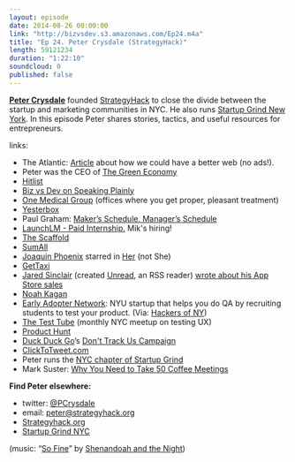 ```yaml
---
layout: episode
date: 2014-08-26 00:00:00
link: "http://bizvsdev.s3.amazonaws.com/Ep24.m4a"
title: "Ep 24. Peter Crysdale (StrategyHack)"
length: 59121234
duration: "1:22:10"
soundcloud: 0
published: false
---
```


**[Peter Crysdale](https://twitter.com/PCrysdale)** founded [StrategyHack](http://strategyhack.org) to close the divide between the startup and marketing communities in NYC. He also runs [Startup Grind New York](http://startupgrind.com/new-york/). In this episode Peter shares stories, tactics, and useful resources for entrepreneurs.

links:

- The Atlantic: [Article](http://www.theatlantic.com/technology/archive/2014/08/advertising-is-the-internets-original-sin/376041/) about how we could have a better web (no ads!).
- Peter was the CEO of [The Green Economy](http://tgeink.com)
- [Hitlist](http://www.hitlistapp.com)
- [Biz vs Dev on Speaking Plainly](http://www.bizvsdev.com/Ep21/)
- [One Medical Group](http://www.onemedical.com/) (offices where you get proper, pleasant treatment)
- [Yesterbox](http://yesterbox.com)
- Paul Graham: [Maker’s Schedule. Manager’s Schedule](http://www.paulgraham.com/makersschedule.html)
- [LaunchLM - Paid Internship.](http://launchlm.com/content/launchlm-internship-tech-diplomat-0) Mik's hiring!
- [The Scaffold](https://www.thescaffold.com)
- [SumAll](https://sumall.com)
- [Joaquin Phoenix](http://www.imdb.com/name/nm0001618/) starred in [Her](http://www.imdb.com/title/tt1798709/?ref_=nm_knf_t2) (not She)
- [GetTaxi](http://www.gettaxi.com)
- [Jared Sinclair](http://jaredsinclair.com) (created [Unread](http://jaredsinclair.com/unread/), an RSS reader) [wrote about his App Store sales](http://blog.jaredsinclair.com/post/93118460565/a-candid-look-at-unreads-first-year)
- [Noah Kagan](http://okdork.com)
- [Early Adopter Network](http://www.earlyadopternetwork.com/): NYU startup that helps you do QA by recruiting students to test your product. (Via: [Hackers of NY](https://www.facebook.com/hackersofny))
- [The Test Tube](http://www.meetup.com/testtube/) (monthly NYC meetup on testing UX)
- [Product Hunt](http://www.producthunt.com)
- [Duck Duck Go](https://duckduckgo.com)’s [Don't Track Us Campaign](http://donttrack.us)
- [ClickToTweet.com](https://clicktotweet.com)
- Peter runs the [NYC chapter of Startup Grind](http://startupgrind.com/new-york/)
- Mark Suster: [Why You Need to Take 50 Coffee Meetings](http://www.bothsidesofthetable.com/2011/08/15/why-you-need-to-take-50-coffee-meetings/)

**Find Peter elsewhere:**

- twitter: [@PCrysdale](https://twitter.com/PCrysdale)
- email: [peter@strategyhack.org](mailto:peter@strategyhack.org)
- [Strategyhack.org](http://strategyhack.org)
- [Startup Grind NYC](http://startupgrind.com/new-york/)

(music: “[So Fine](http://shenandoahandthenight.com/track/so-fine)” by [Shenandoah and the Night](http://shenandoahandthenight.com))
